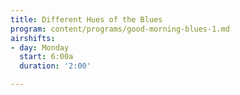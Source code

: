```yaml
---
title: Different Hues of the Blues
program: content/programs/good-morning-blues-1.md
airshifts:
- day: Monday
  start: 6:00a
  duration: '2:00'

---
```

